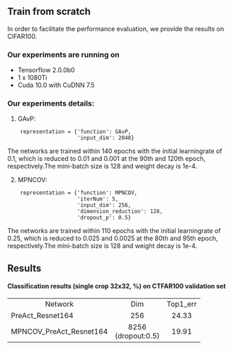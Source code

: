 
## Train from scratch
In order to facilitate the performance evaluation, we provide the results on CIFAR100.

### Our experiments are running on
 * Tensorflow 2.0.0b0<br>
 * 1 x 1080Ti<br>
 * Cuda 10.0 with CuDNN 7.5<br>
 
### Our experiments details:
1. GAvP:
```    
    representation = {'function': GAvP,
                      'input_dim': 2048}
```
The networks are trained within 140 epochs with the initial learningrate of 0.1, which is reduced to 0.01 and 0.001 at the 90th and 120th epoch, respectively.The mini-batch size is 128 and weight decay is 1e-4.

2. MPNCOV:
```
    representation = {'function': MPNCOV,
                      'iterNum': 5,
                      'input_dim': 256,
                      'dimension_reduction': 128,
                      'dropout_p': 0.5}
```
The networks are trained within 110 epochs with the initial learningrate of 0.25, which is reduced to 0.025 and 0.0025 at the 80th and 95th epoch, respectively.The mini-batch size is 128 and weight decay is 1e-4.

 
## Results
#### Classification results (single crop 32x32, %) on **CTFAR100** validation set
<table>
<tr>                                      
    <td align='center'>Network</strong></td>
    <td align='center'>Dim</td>
    <td align='center'>Top1_err</td>
</tr>
<tr>
    <td>PreAct_Resnet164</td>
    <td align='center'>256</td>
    <td align='center'>24.33</td>
</tr>
<tr>
    <td>MPNCOV_PreAct_Resnet164</td>
    <td rowspan="2" align='center'> 8256<br>(dropout:0.5)</td>
    <td align='center'>19.91</td>
</tr>
</table>
